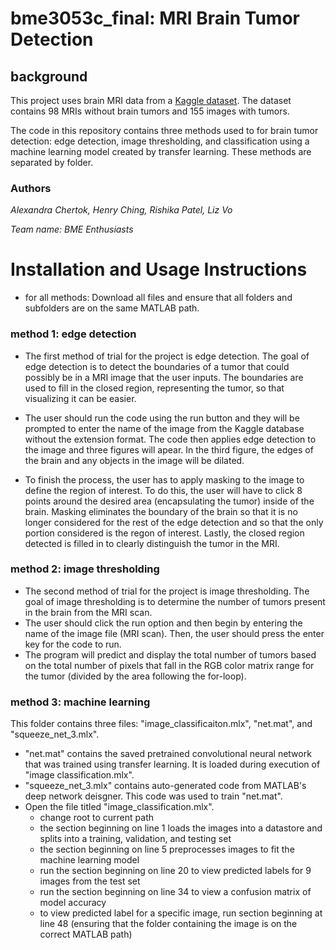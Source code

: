 # bme3053c_final: MRI Brain Tumor Detection 

## background
This project uses brain MRI data from a [Kaggle dataset](https://www.kaggle.com/datasets/navoneel/brain-mri-images-for-brain-tumor-detection). The dataset contains 98 MRIs without brain tumors and 155 images with tumors. 

The code in this repository contains three methods used to for brain tumor detection: edge detection, image thresholding, and classification using a machine learning model created by transfer learning. These methods are separated by folder.

### Authors
*Alexandra Chertok, Henry Ching, Rishika Patel, Liz Vo*

*Team name: BME Enthusiasts*

# Installation and Usage Instructions
* for all methods: Download all files and ensure that all folders and subfolders are on the same MATLAB path.

### method 1: edge detection
* The first method of trial for the project is edge detection. The goal of edge detection is to detect the boundaries of a tumor that could possibly be in a MRI image that the user inputs. The boundaries are used to fill in the closed region, representing the tumor, so that visualizing it can be easier.

* The user should run the code using the run button and they will be prompted to enter the name of the image from the Kaggle database without the extension format. The code then applies edge detection to the image and three figures will apear. In the third figure, the edges of the brain and any objects in the image will be dilated.
* To finish the process, the user has to apply masking to the image to define the region of interest. To do this, the user will have to click 8 points around the desired area (encapsulating the tumor) inside of the brain. Masking eliminates the boundary of the brain so that it is no longer considered for the rest of the edge detection and so that the only portion considered is the regon of interest. Lastly, the closed region detected is filled in to clearly distinguish the tumor in the MRI. 

### method 2: image thresholding
* The second method of trial for the project is image thresholding. The goal of image thresholding is to determine the number of tumors present in the brain from the MRI scan.
* The user should click the run option and then begin by entering the name of the image file (MRI scan). Then, the user should press the enter key for the code to run. 
* The program will predict and display the total number of tumors based on the total number of pixels that fall in the RGB color matrix range for the tumor (divided by the area following the for-loop). 

### method 3: machine learning

This folder contains three files: "image_classificaiton.mlx", "net.mat", and "squeeze_net_3.mlx".

* "net.mat" contains the saved pretrained convolutional neural network that was trained using transfer learning. It is loaded during execution of "image classification.mlx".
* "squeeze_net_3.mlx" contains auto-generated code from MATLAB's deep network deisgner. This code was used to train "net.mat".
* Open the file titled "image_classification.mlx".
    * change root to current path
    * the section beginning on line 1 loads the images into a datastore and splits into a training, validation, and testing set
    * the section beginning on line 5 preprocesses images to fit the machine learning model
    * run the section beginning on line 20 to view predicted labels for 9 images from the test set 
    * run the section beginning on line 34 to view a confusion matrix of model accuracy
    * to view predicted label for a specific image, run section beginning at line 48 (ensuring that the folder containing the image is on the correct MATLAB path)
  
